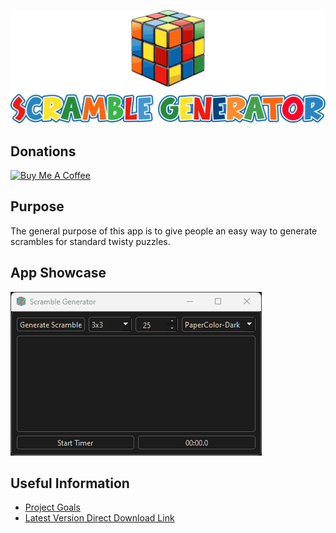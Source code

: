 <p align="center"> <img src="/images/scramble-generator-cube-with-text.png" /> </p>

## Donations

<a href="https://www.buymeacoffee.com/KingKairos" target="_blank"><img src="https://cdn.buymeacoffee.com/buttons/v2/default-green.png" alt="Buy Me A Coffee" style="height: 60px !important;width: 217px !important;" ></a>

## Purpose

The general purpose of this app is to give people an easy way to generate scrambles for standard twisty puzzles.

## App Showcase

![app-showcase.gif](gifs/app-showcase.gif)

## Useful Information

- [Project Goals](https://github.com/users/melvinquick/projects/2/views/1)
- [Latest Version Direct Download Link](https://github.com/melvinquick/scramble-generator/releases/latest/download/scramble-generator.zip)
